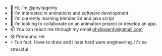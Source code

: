 - 👋 Hi, I’m @phylipgenty
- 👀 I’m interested in animations and software development.
- 🌱 I’m currently learning blender 3d and java script
- 💞️ I’m looking to collaborate on an animation project or develop an app.
- 📫 You can reach me through my email phylipgenty@gmail.com
- 😄 Pronouns: He
- ⚡ Fun fact: I love to draw and i hate hard ware engineering. It's so stressful

<!---
phylipgenty/phylipgenty is a ✨ special ✨ repository because its `README.md` (this file) appears on your GitHub profile.
You can click the Preview link to take a look at your changes.
--->
